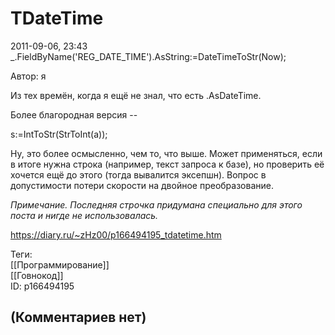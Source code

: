 TDateTime
=========

  
2011-09-06, 23:43  
  \_.FieldByName('REG\_DATE\_TIME').AsString:=DateTimeToStr(Now);    
   
 Автор: я   
   
 Из тех времён, когда я ещё не знал, что есть .AsDateTime.   
   
 Более благородная версия --   
   
  s:=IntToStr(StrToInt(a));    
   
 Ну, это более осмысленно, чем то, что выше. Может применяться, если в итоге нужна строка (например, текст запроса к базе), но проверить её хочется ещё до этого (тогда вывалится эксепшн). Вопрос в допустимости потери скорости на двойное преобразование.   
   
  *Примечание. Последняя строчка придумана специально для этого поста и нигде не использовалась.*    
  
<https://diary.ru/~zHz00/p166494195_tdatetime.htm>  
  
Теги:  
[[Программирование]]  
[[Говнокод]]  
ID: p166494195  


(Комментариев нет)
------------------